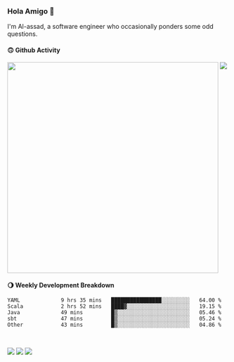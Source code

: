 ### Hola Amigo 🤣   

I'm Al-assad, a software engineer who occasionally ponders some odd questions.  
 
#### 🙃 Github Activity 
<div>
  <img src="https://github-readme-stats.vercel.app/api?username=al-assad&show_icons=true" align="top" style="display: inline-block;" width="480"/>
  <img src="https://github-readme-stats.vercel.app/api/top-langs/?username=al-assad&hide=css,html&langs_count=8&layout=compact" align="top" style="display: inline-block;"/>
</div>

#### 🌖 Weekly Development Breakdown
<!--START_SECTION:waka-->

```text
YAML             9 hrs 35 mins   ████████████████░░░░░░░░░   64.00 %
Scala            2 hrs 52 mins   ████▓░░░░░░░░░░░░░░░░░░░░   19.15 %
Java             49 mins         █▒░░░░░░░░░░░░░░░░░░░░░░░   05.46 %
sbt              47 mins         █▒░░░░░░░░░░░░░░░░░░░░░░░   05.24 %
Other            43 mins         █▒░░░░░░░░░░░░░░░░░░░░░░░   04.86 %
```

<!--END_SECTION:waka-->

<br>

<a href="https://twitter.com/Alassad_dev"><img src="https://img.shields.io/badge/Twitter-@Alassad__dev-blue?style=flat&logo=twitter" /></a>
<a href="https://t.me/alassad_dev"><img src="https://img.shields.io/badge/Telegram-@alassad__dev-orange?style=flat&logo=telegram" /></a>
<a href="https://assad.notion.site"><img src="https://img.shields.io/badge/Notion-Al--assad's_Blog-yellow?style=flat&logo=notion" /></a>

<!-- <a href="https://assad.notion.site/Notes-0dbfb98e35034fd5ba4a21cea8006145"><img src="https://img.shields.io/badge/Notion-Al--assad's_Note-yellow?style=flat&logo=notion" /></a> -->

